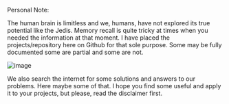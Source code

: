 Personal Note:

The human brain is limitless and we, humans, have not explored its true potential like the Jedis.
Memory recall is quite tricky at times when you needed the information at that moment.
I have placed the projects/repository here on Github for that sole purpose.
Some may be fully documented some are partial and some are not.

![image](https://github.com/VictorTagayun/STM32_ADT7310/assets/12908735/8ff55b32-b061-408e-8d61-500ff26ef2a1)

We also search the internet for some solutions and answers to our problems.
Here maybe some of that.
I hope you find some useful and apply it to your projects, but please, read the disclaimer first.
